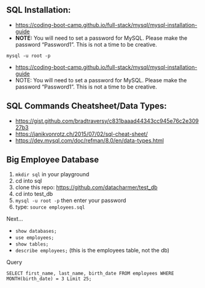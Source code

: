 ## SQL Installation:

- https://coding-boot-camp.github.io/full-stack/mysql/mysql-installation-guide
- **NOTE:** You will need to set a password for MySQL. Please make the password “Password1”. This is not a time to be creative.

`mysql -u root -p`

- https://coding-boot-camp.github.io/full-stack/mysql/mysql-installation-guide
- NOTE: You will need to set a password for MySQL. Please make the password “Password1”. This is not a time to be creative.

## SQL Commands Cheatsheet/Data Types:

- https://gist.github.com/bradtraversy/c831baaad44343cc945e76c2e30927b3
- https://janikvonrotz.ch/2015/07/02/sql-cheat-sheet/
- https://dev.mysql.com/doc/refman/8.0/en/data-types.html

## Big Employee Database

1. `mkdir sql` in your playground
2. cd into sql
3. clone this repo: https://github.com/datacharmer/test_db
4. cd into test_db
5. `mysql -u root -p`  then enter your password
6. type: `source employees.sql`


Next...
- `show databases;`
- `use employees;`
- `show tables;`
- `describe employees;`  (this is the employees table, not the db)

Query

`SELECT first_name, last_name, birth_date FROM employees WHERE MONTH(birth_date) = 3 Limit 25;`
